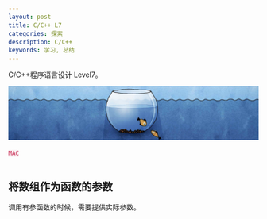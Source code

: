 ```yaml
---
layout: post
title: C/C++ L7
categories: 探索
description: C/C++
keywords: 学习, 总结
---
```


C/C++程序语言设计 Level7。

![](/images/discovery/3.jpeg)

<code style="color:#c7254e;background-color:#f9f2f4;">MAC</code>

```c
```

## 将数组作为函数的参数
调用有参函数的时候，需要提供实际参数。